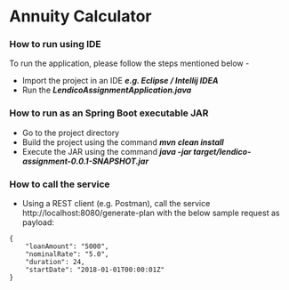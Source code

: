 # Annuity Calculator

### How to run using IDE
To run the application, please follow the steps mentioned below -
* Import the project in an IDE ___e.g. Eclipse / Intellij IDEA___
* Run the ___LendicoAssignmentApplication.java___

### How to run as an Spring Boot executable JAR
* Go to the project directory
* Build the project using the command ___mvn clean install___
* Execute the JAR using the command ___java -jar target/lendico-assignment-0.0.1-SNAPSHOT.jar___

### How to call the service
* Using a REST client (e.g. Postman), call the service http://localhost:8080/generate-plan with the below sample request as payload:
```
{
    "loanAmount": "5000",
    "nominalRate": "5.0",
    "duration": 24,
    "startDate": "2018-01-01T00:00:01Z"
}
```